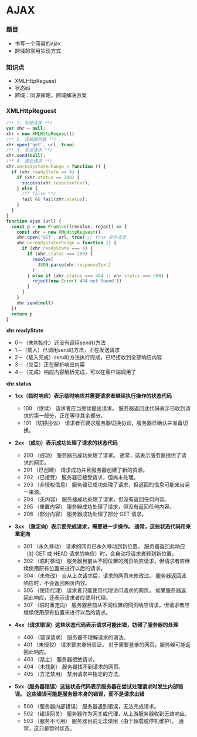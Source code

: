 # AJAX

### 题目
- 书写一个简易的ajax
- 跨域的常用实现方式
  
### 知识点
- XMLHttpReguest
- 状态码
- 跨域：同源策略，跨域解决方案

### XMLHttpReguest
```js
/** 1. 创建连接 **/
var xhr = null;
xhr = new XMLHttpRequest()
/** 2. 连接服务器 **/
xhr.open('get', url, true)
/** 3. 发送请求 **/
xhr.send(null);
/** 4. 接受请求 **/
xhr.onreadystatechange = function () {
  if (xhr.readyState == 4) {
    if (xhr.status == 200) {
      success(xhr.responseText);
    } else {
      /** false **/
      fail && fail(xhr.status);
    }
  }
}
function ajax (url) {
  const p = new Promise((resolve, reject) => {
    const xhr = new XMLHttpRequest()
    xhr.open('GET', url, true) // true 异步请求
    xhr.onreadystatechange = function () {
      if (xhr.readyState === 4) {
        if (xhr.status === 200) {
          resolve(
            JSON.parse(xhr.responseText)
          )
        } else if (xhr.status === 404 || xhr.status === 500) {
          reject(new Error('404 not found'))
        }
      }
    }
    xhr.send(null)
  })
  return p
}
```

**xhr.readyState**
- 0－（未初始化）还没有调用send()方法
- 1－（载入）已调用send()方法，正在发送请求
- 2－（载入完成）send()方法执行完成，已经接收到全部响应内容
- 3－（交互）正在解析响应内容
- 4－（完成）响应内容解析完成，可以在客户端调用了
  
**xhr.status**

- **1xx（临时响应）表示临时响应并需要请求者继续执行操作的状态代码**
  - 100   （继续） 请求者应当继续提出请求。 服务器返回此代码表示已收到请求的第一部分，正在等待其余部分。 
  - 101   （切换协议） 请求者已要求服务器切换协议，服务器已确认并准备切换。

- **2xx （成功）表示成功处理了请求的状态代码**
   - 200   （成功）  服务器已成功处理了请求。 通常，这表示服务器提供了请求的网页。
   - 201   （已创建）  请求成功并且服务器创建了新的资源。
   - 202   （已接受）  服务器已接受请求，但尚未处理。
   - 203   （非授权信息）  服务器已成功处理了请求，但返回的信息可能来自另一来源。
   - 204   （无内容）  服务器成功处理了请求，但没有返回任何内容。
   - 205   （重置内容） 服务器成功处理了请求，但没有返回任何内容。
   - 206   （部分内容）  服务器成功处理了部分 GET 请求。

- **3xx （重定向）表示要完成请求，需要进一步操作。 通常，这些状态代码用来重定向**
   - 301   （永久移动）  请求的网页已永久移动到新位置。 服务器返回此响应（对 GET 或 HEAD 请求的响应）时，会自动将请求者转到新位置。
   - 302   （临时移动）  服务器目前从不同位置的网页响应请求，但请求者应继续使用原有位置来进行以后的请求。
  - 304   （未修改） 自从上次请求后，请求的网页未修改过。 服务器返回此响应时，不会返回网页内容。
   - 305   （使用代理） 请求者只能使用代理访问请求的网页。 如果服务器返回此响应，还表示请求者应使用代理。
   - 307   （临时重定向）  服务器目前从不同位置的网页响应请求，但请求者应继续使用原有位置来进行以后的请求。

- **4xx（请求错误）这些状态代码表示请求可能出错，妨碍了服务器的处理**
   - 400   （错误请求） 服务器不理解请求的语法。
   - 401   （未授权） 请求要求身份验证。 对于需要登录的网页，服务器可能返回此响应。
   - 403   （禁止） 服务器拒绝请求。
   - 404   （未找到） 服务器找不到请求的网页。
   - 405   （方法禁用） 禁用请求中指定的方法。

- **5xx（服务器错误）这些状态代码表示服务器在尝试处理请求时发生内部错误。 这些错误可能是服务器本身的错误，而不是请求出错**
   - 500   （服务器内部错误）  服务器遇到错误，无法完成请求。
   - 502   （错误网关） 服务器作为网关或代理，从上游服务器收到无效响应。
   - 503   （服务不可用） 服务器目前无法使用（由于超载或停机维护）。 通常，这只是暂时状态。